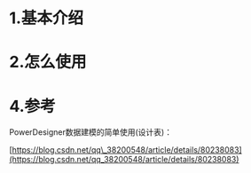 # 1.基本介绍

# 2.怎么使用

# 4.参考

PowerDesigner数据建模的简单使用\(设计表\)：

[https://blog.csdn.net/qq\_38200548/article/details/80238083](https://blog.csdn.net/qq_38200548/article/details/80238083)

